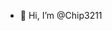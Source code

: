- 👋 Hi, I’m @Chip3211

<!---
Chip3211/Chip3211 is a ✨ special ✨ repository because its `README.md` (this file) appears on your GitHub profile.
You can click the Preview link to take a look at your changes.
--->
